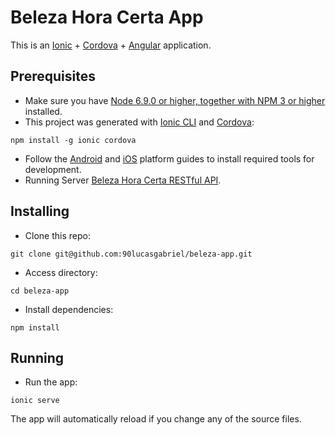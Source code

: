 
# Beleza Hora Certa App
This is an  [Ionic](https://ionicframework.com) +  [Cordova](https://cordova.apache.org/) + [Angular](https://angular.io/) application. 


## Prerequisites
- Make sure you have [Node 6.9.0 or higher, together with NPM 3 or higher](https://nodejs.org/en/) installed.
- This project was generated with [Ionic CLI](https://ionicframework.com/docs/cli/) and [Cordova](https://cordova.apache.org/):
```
npm install -g ionic cordova
```
- Follow the [Android](https://cordova.apache.org/docs/en/7.x/guide/platforms/android/) and [iOS](https://cordova.apache.org/docs/en/7.x/guide/platforms/ios/) platform guides to install required tools for development.
- Running Server [Beleza Hora Certa RESTful API](https://github.com/90lucasgabriel/beleza-api).


## Installing
- Clone this repo:
```
git clone git@github.com:90lucasgabriel/beleza-app.git
```
- Access directory:
```
cd beleza-app
```
- Install dependencies:
```
npm install
```


## Running
- Run the app:
```
ionic serve
```
The app will automatically reload if you change any of the source files.
